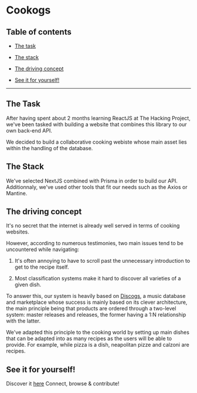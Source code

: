 # Cookogs

## Table of contents

- [The task](#the-task)

- [The stack](#the-stack)

- [The driving concept](#the-driving-concept)

- [See it for yourself!](#see-it-for-yourself!)

---
## The Task

After having spent about 2 months learning ReactJS at The Hacking Project, we've been tasked with building a website that combines this library to our own back-end API.

We decided to build a collaborative cooking webiste whose main asset lies within the handling of the database.

## The Stack

We've selected NextJS combined with Prisma in order to build our API. Additionnaly, we've used other tools that fit our needs such as the Axios or Mantine.

## The driving concept

It's no secret that the internet is already well served in terms of cooking websites.

However, according to numerous testimonies, two main issues tend to be uncountered while navigating:

1. It's often annoying to have to scroll past the unnecessary introduction to get to the recipe itself.

2. Most classification systems make it hard to discover all varieties of a given dish.

To answer this, our system is heavily based on [Discogs](https://www.discogs.com/), a music database and marketplace whose success is mainly based on its clever architecture, the main principle being that products are ordered through a two-level system: master releases and releases, the former having a 1:N relationship with the latter.

We've adapted this principle to the cooking world by setting up main dishes that can be adapted into as many recipes as the users will be able to provide. For example, while pizza is a dish, neapolitan pizze and calzoni are recipes.

## See it for yourself!

Discover it [here](XXX)
Connect, browse & contribute!